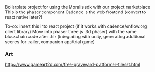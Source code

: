 Boilerplate project for using the Moralis sdk with our project marketplace
This is the phaser component
Cadence is the web frontend (convert to react native later?)

To-do: insert this into react project (if it works with cadence/onflow.org client library)
Move into phaser three.js (3d phaser) with the same blockchain code after this (integrating with unity, generating additional scenes for trailer, companion app/trial game)

### Art
https://www.gameart2d.com/free-graveyard-platformer-tileset.html